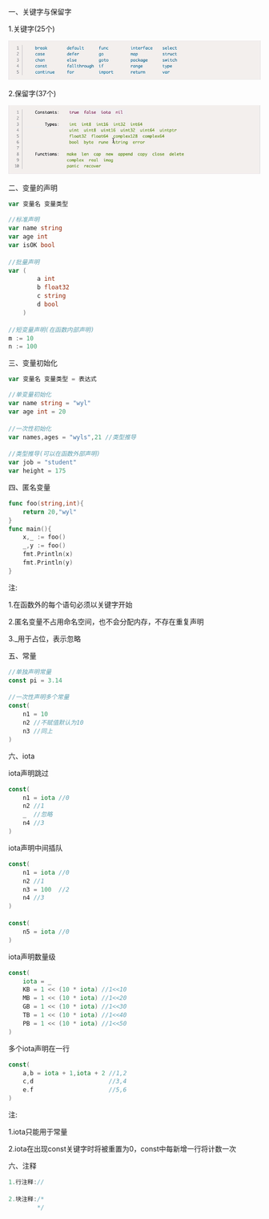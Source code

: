 一、关键字与保留字

1.关键字(25个)

![001](001.png)

2.保留字(37个)

![002](002.png)

二、变量的声明

```go
var 变量名 变量类型
```



```go
//标准声明
var name string
var age int
var isOK bool

//批量声明
var (
		a int
		b float32
		c string
		d bool
	)

//短变量声明(在函数内部声明)
m := 10
n := 100
```

三、变量初始化

```go
var 变量名 变量类型 = 表达式
```



```go
//单变量初始化
var name string = "wyl"
var age int = 20

//一次性初始化
var names,ages = "wyls",21 //类型推导

//类型推导(可以在函数外部声明)
var job = "student"
var height = 175
```

四、匿名变量

```go
func foo(string,int){
    return 20,"wyl"
}
func main(){
    x,_ := foo()
    _,y := foo()
    fmt.Println(x)
    fmt.Println(y)
}
```

注:

1.在函数外的每个语句必须以关键字开始

2.匿名变量不占用命名空间，也不会分配内存，不存在重复声明

3._用于占位，表示忽略

五、常量

```go
//单独声明常量
const pi = 3.14

//一次性声明多个常量
const(
	n1 = 10
    n2 //不赋值默认为10
    n3 //同上
)
```



六、iota

iota声明跳过

```go
const(
	n1 = iota //0
    n2 //1
    _  //忽略
    n4 //3
)
```

iota声明中间插队

```go
const(
	n1 = iota //0
    n2 //1
    n3 = 100  //2
    n4 //3
)

const(
	n5 = iota //0
)
```

iota声明数量级

```go
const(
	iota = _
    KB = 1 << (10 * iota) //1<<10
    MB = 1 << (10 * iota) //1<<20
    GB = 1 << (10 * iota) //1<<30
    TB = 1 << (10 * iota) //1<<40
    PB = 1 << (10 * iota) //1<<50
)
```

多个iota声明在一行

```go
const(
	a,b = iota + 1,iota + 2 //1,2
    c,d						//3,4
    e.f						//5,6
)
```

注:

1.iota只能用于常量

2.iota在出现const关键字时将被重置为0，const中每新增一行将计数一次

六、注释

```go
1.行注释://

2.块注释:/*
		*/
```
